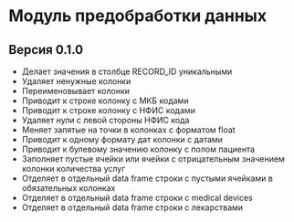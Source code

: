 # Модуль предобработки данных

## Версия 0.1.0

- Делает значения в столбце RECORD_ID уникальными
- Удаляет ненужные колонки
- Переименовывает колонки
- Приводит к строке колонку с МКБ кодами
- Приводит к строке колонку с НФИС кодами
- Удаляет нули с левой стороны НФИС кода
- Меняет запятые на точки в колонках с форматом float
- Приводит к одному формату дат колонки с датами
- Приводит к булевому значению колонку с полом пациента
- Заполняет пустые ячейки или ячейки с отрицательным значением колонки количества услуг
- Отделяет в отдельный data frame строки с пустыми ячейками в обязательных колонках
- Отделяет в отдельный data frame строки с medical devices
- Отделяет в отдельный data frame строки с лекарствами
